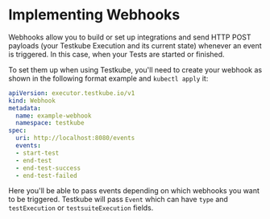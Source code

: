 # Implementing Webhooks

Webhooks allow you to build or set up integrations and send HTTP POST payloads (your Testkube Execution and its current state) whenever an event is triggered. In this case, when your Tests are started or finished.

To set them up when using Testkube, you'll need to create your webhook as shown in the following format example and `kubectl apply` it:

```yaml
apiVersion: executor.testkube.io/v1
kind: Webhook
metadata:
  name: example-webhook
  namespace: testkube
spec:
  uri: http://localhost:8080/events
  events:
  - start-test
  - end-test
  - end-test-success
  - end-test-failed
```

Here you'll be able to pass events depending on which webhooks you want to be triggered. Testkube will pass `Event` which can have `type` and `testExecution` or `testsuiteExecution` fields.
